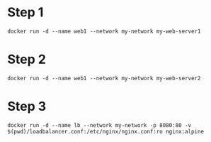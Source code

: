 # Step 1
`` docker run -d --name web1 --network my-network my-web-server1 ``
# Step 2
`` docker run -d --name web1 --network my-network my-web-server2 ``

# Step 3
  
  ``` docker run -d --name lb --network my-network -p 8080:80 -v $(pwd)/loadbalancer.conf:/etc/nginx/nginx.conf:ro nginx:alpine ``` 

